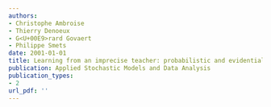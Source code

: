 ```yaml
---
authors: 
- Christophe Ambroise
- Thierry Denoeux
- G<U+00E9>rard Govaert
- Philippe Smets
date: 2001-01-01
title: Learning from an imprecise teacher: probabilistic and evidential approaches
publication: Applied Stochastic Models and Data Analysis
publication_types:
- 2
url_pdf: ''
---
```

